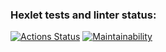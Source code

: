 ### Hexlet tests and linter status:
[![Actions Status](https://github.com/palekss/java-project-61/workflows/hexlet-check/badge.svg)](https://github.com/palekss/java-project-61/actions) [![Maintainability](https://api.codeclimate.com/v1/badges/e657ee25acb787c1b76d/maintainability)](https://codeclimate.com/github/palekss/java-project-61/maintainability)
